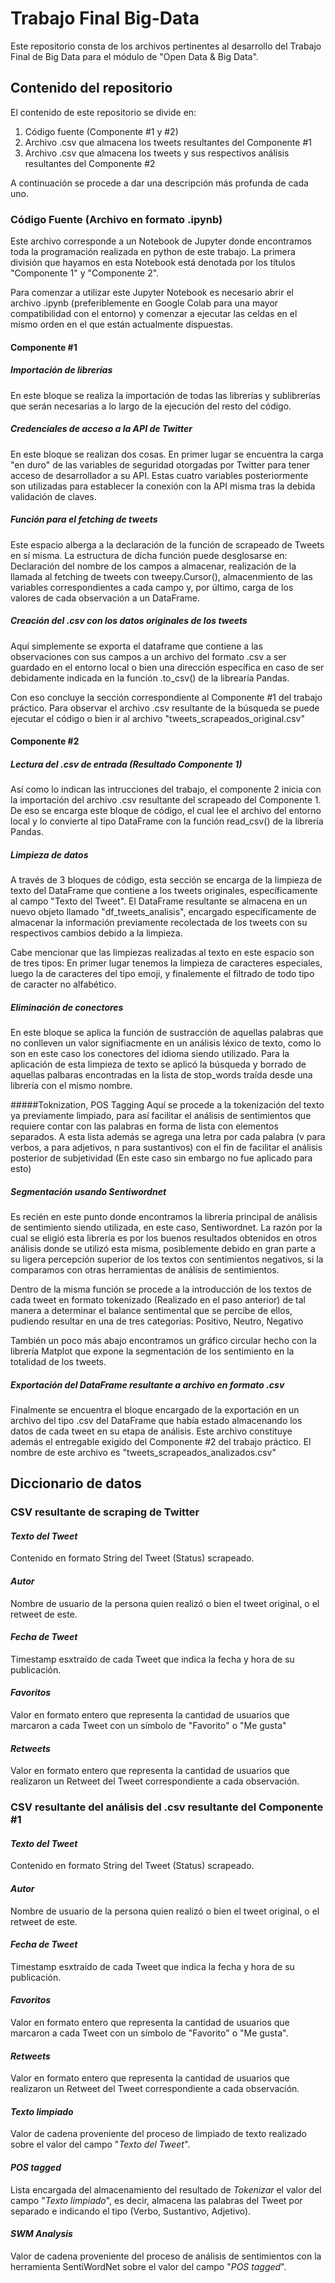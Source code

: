 # **Trabajo Final Big-Data**
Este repositorio consta de los archivos pertinentes al desarrollo del Trabajo Final de Big Data para el módulo de "Open Data &amp; Big Data".

## Contenido del repositorio
El contenido de este repositorio se divide en:
  1. Código fuente (Componente #1 y #2)
  2. Archivo .csv que almacena los tweets resultantes del Componente #1
  3. Archivo .csv que almacena los tweets y sus respectivos análisis resultantes del Componente #2

A continuación se procede a dar una descripción más profunda de cada uno.

### **Código Fuente** (Archivo en formato .ipynb)

Este archivo corresponde a un Notebook de Jupyter donde encontramos toda la programación realizada en python de este trabajo. La primera división que hayamos en esta Notebook está denotada por los títulos "Componente 1" y "Componente 2".

Para comenzar a utilizar este Jupyter Notebook es necesario abrir el archivo .ipynb (preferiblemente en Google Colab para una mayor compatibilidad con el entorno) y comenzar a ejecutar las celdas en el mismo orden en el que están actualmente dispuestas.

#### **Componente #1**

##### Importación de librerías
En este bloque se realiza la importación de todas las librerías y sublibrerías que serán necesarias a lo largo de la ejecución del resto del código.

##### Credenciales de acceso a la API de Twitter
En este bloque se realizan dos cosas. En primer lugar se encuentra la carga "en duro" de las variables de seguridad otorgadas por Twitter para tener acceso de desarrollador a su API. Estas cuatro variables posteriormente son utilizadas para establecer la conexión con la API misma tras la debida validación de claves.

##### Función para el fetching de tweets
Este espacio alberga a la declaración de la función de scrapeado de Tweets en sí misma. La estructura de dicha función puede desglosarse en: Declaración del nombre de los campos a almacenar, realización de la llamada al fetching de tweets con tweepy.Cursor(), almacenmiento de las variables correspondientes a cada campo y, por último, carga de los valores de cada observación a un DataFrame.

##### Creación del .csv con los datos originales de los tweets
Aquí simplemente se exporta el dataframe que contiene a las observaciones con sus campos a un archivo del formato .csv a ser guardado en el entorno local o bien una dirección específica en caso de ser debidamente indicada en la función .to_csv() de la librearía Pandas.

Con eso concluye la sección correspondiente al Componente #1 del trabajo práctico. Para observar el archivo .csv resultante de la búsqueda se puede ejecutar el código o bien ir al archivo "tweets_scrapeados_original.csv"

#### **Componente #2**

##### Lectura del .csv de entrada (Resultado Componente 1)
Así como lo indican las intrucciones del trabajo, el componente 2 inicia con la importación del archivo .csv resultante del scrapeado del Componente 1. De eso se encarga este bloque de código, el cual lee el archivo del entorno local y lo convierte al tipo DataFrame con la función read_csv() de la librería Pandas.

##### Limpieza de datos
A través de 3 bloques de código, esta sección se encarga de la limpieza de texto del DataFrame que contiene a los tweets originales, específicamente al campo "Texto del Tweet". El DataFrame resultante se almacena en un nuevo objeto llamado "df_tweets_analisis", encargado específicamente de almacenar la información previamente recolectada de los tweets con su respectivos cambios debido a la limpieza.

Cabe mencionar que las limpiezas realizadas al texto en este espacio son de tres tipos: En primer lugar tenemos la limpieza de caracteres especiales, luego la de caracteres del tipo emoji, y finalemente el filtrado de todo tipo de caracter no alfabético.

##### Eliminación de conectores
En este bloque se aplica la función de sustracción de aquellas palabras que no conlleven un valor signifiacmente en un análisis léxico de texto, como lo son en este caso los conectores del idioma siendo utilizado. Para la aplicación de esta limpieza de texto se aplicó la búsqueda y borrado de aquellas palbaras encontradas en la lista de stop_words traída desde una librería con el mismo nombre.

#####Toknization, POS Tagging
Aquí se procede a la tokenización del texto ya previamente limpiado, para así facilitar el análisis de sentimientos que requiere contar con las palabras en forma de lista con elementos separados. A esta lista además se agrega una letra por cada palabra (v para verbos, a para adjetivos, n para sustantivos) con el fin de facilitar el análisis posterior de subjetividad (En este caso sin embargo no fue aplicado para esto)

##### Segmentación usando Sentiwordnet
Es recién en este punto donde encontramos la librería principal de análisis de sentimiento siendo utilizada, en este caso, Sentiwordnet. La razón por la cual se eligió esta librería es por los buenos resultados obtenidos en otros análisis donde se utilizó esta misma, posiblemente debido en gran parte a su ligera percepción superior de los textos con sentimientos negativos, si la comparamos con otras herramientas de análisis de sentimientos.

Dentro de la misma función se procede a la introducción de los textos de cada tweet en formato tokenizado (Realizado en el paso anterior) de tal manera a determinar el balance sentimental que se percibe de ellos, pudiendo resultar en una de tres categorías: Positivo, Neutro, Negativo

También un poco más abajo encontramos un gráfico circular hecho con la librería Matplot que expone la segmentación de los sentimiento en la totalidad de los tweets.

##### Exportación del DataFrame resultante a archivo en formato .csv
Finalmente se encuentra el bloque encargado de la exportación en un archivo del tipo .csv del DataFrame que había estado almacenando los datos de cada tweet en su etapa de análisis. Este archivo constituye además el entregable exigido del Componente #2 del trabajo práctico. El nombre de este archivo es "tweets_scrapeados_analizados.csv"


## **Diccionario de datos**

### **CSV resultante de scraping de Twitter**

#### *Texto del Tweet*
Contenido en formato String del Tweet (Status) scrapeado.
#### *Autor*
Nombre de usuario de la persona quien realizó o bien el tweet original, o el retweet de este.
#### *Fecha de Tweet*
Timestamp esxtraído de cada Tweet que indica la fecha y hora de su publicación.
#### *Favoritos*
Valor en formato entero que representa la cantidad de usuarios que marcaron a cada Tweet con un símbolo de "Favorito" o "Me gusta"
#### *Retweets*
Valor en formato entero que representa la cantidad de usuarios que realizaron un Retweet del Tweet correspondiente a cada observación.
### 

### **CSV resultante del análisis del .csv resultante del Componente #1**

#### *Texto del Tweet*
Contenido en formato String del Tweet (Status) scrapeado.
#### *Autor*
Nombre de usuario de la persona quien realizó o bien el tweet original, o el retweet de este.
#### *Fecha de Tweet*
Timestamp esxtraído de cada Tweet que indica la fecha y hora de su publicación.
#### *Favoritos*
Valor en formato entero que representa la cantidad de usuarios que marcaron a cada Tweet con un símbolo de "Favorito" o "Me gusta".
#### *Retweets*
Valor en formato entero que representa la cantidad de usuarios que realizaron un Retweet del Tweet correspondiente a cada observación.
#### *Texto limpiado*
Valor de cadena proveniente del proceso de limpiado de texto realizado sobre el valor del campo "*Texto del Tweet*".
#### *POS tagged*
Lista encargada del almacenamiento del resultado de *Tokenizar* el valor del campo "*Texto limpiado*", es decir, almacena las palabras del Tweet por separado e indicando el tipo (Verbo, Sustantivo, Adjetivo).
#### *SWM Analysis*
Valor de cadena proveniente del proceso de análisis de sentimientos con la herramienta SentiWordNet sobre el valor del campo "*POS tagged*". 
